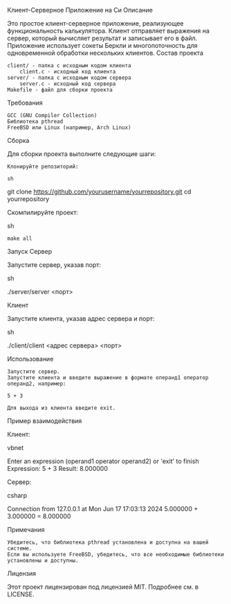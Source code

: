 Клиент-Серверное Приложение на Си
Описание

Это простое клиент-серверное приложение, реализующее функциональность калькулятора. Клиент отправляет выражения на сервер, который вычисляет результат и записывает его в файл. Приложение использует сокеты Беркли и многопоточность для одновременной обработки нескольких клиентов.
Состав проекта

    client/ - папка с исходным кодом клиента
        client.c - исходный код клиента
    server/ - папка с исходным кодом сервера
        server.c - исходный код сервера
    Makefile - файл для сборки проекта

Требования

    GCC (GNU Compiler Collection)
    Библиотека pthread
    FreeBSD или Linux (например, Arch Linux)

Сборка

Для сборки проекта выполните следующие шаги:

    Клонируйте репозиторий:

    sh

git clone https://github.com/yourusername/yourrepository.git
cd yourrepository

Скомпилируйте проект:

sh

    make all

Запуск
Сервер

Запустите сервер, указав порт:

sh

./server/server <порт>

Клиент

Запустите клиента, указав адрес сервера и порт:

sh

./client/client <адрес сервера> <порт>

Использование

    Запустите сервер.
    Запустите клиента и введите выражение в формате операнд1 оператор операнд2, например:

    5 + 3

    Для выхода из клиента введите exit.

Пример взаимодействия

Клиент:

vbnet

Enter an expression (operand1 operator operand2) or 'exit' to finish
Expression: 5 + 3
Result: 8.000000

Сервер:

csharp

Connection from 127.0.0.1 at Mon Jun 17 17:03:13 2024
5.000000 + 3.000000 = 8.000000

Примечания

    Убедитесь, что библиотека pthread установлена и доступна на вашей системе.
    Если вы используете FreeBSD, убедитесь, что все необходимые библиотеки установлены и доступны.

Лицензия

Этот проект лицензирован под лицензией MIT. Подробнее см. в LICENSE.